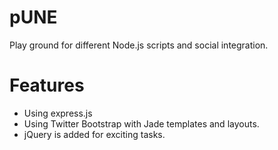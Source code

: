 pUNE
====

Play ground for different Node.js scripts and social integration. 

Features
========

* Using express.js
* Using Twitter Bootstrap with Jade templates and layouts.
* jQuery is added for exciting tasks.